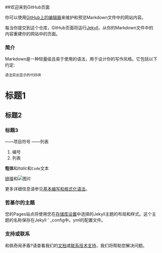 ##欢迎来到GitHub页面

你可以使用[GitHub上的编辑器](https://github.com/trustedinster/trustedinster.github.io/edit/master/README.md)来维护和预览Markdown文件中的网站内容。

每当你提交到这个仓库，GitHub页面将运行[Jekyll](https://jekyllrb.com/)，从你的Markdown文件中的内容重建你的网站中的页面。

### 简介

Markdown是一种轻量级且易于使用的语法，用于设计你的写作风格。它包括以下约定:

``
语法突出显示的代码块
``

# 标题1
## 标题2
### 标题3

——项目符号
——列表

1. 编号
2. 列表

**粗体**和*Italic*和`Code`文本

[链接](url)和![图片](src)

更多详细信息请参见[基本编写和格式化语法](https://docs.github.com/en/github/writing-on-github/getting-started-with-writing-and-formatting-on-github/basic-writing-and-formatting-syntax)。

### 哲基尔的主题

您的Pages站点将使用您在[存储库设置](https://github.com/trustedinster/trustedinster.github.io/settings/pages)中选择的Jekyll主题的布局和样式。这个主题的名称保存在Jekyll ' _config中。yml的配置文件。

### 支持或联系

和佩奇闹矛盾?请查看我们的[文档](https://docs.github.com/categories/github-pages-basics/)或[联系技术支持](https://support.github.com/contact)，我们将帮助您解决问题。
